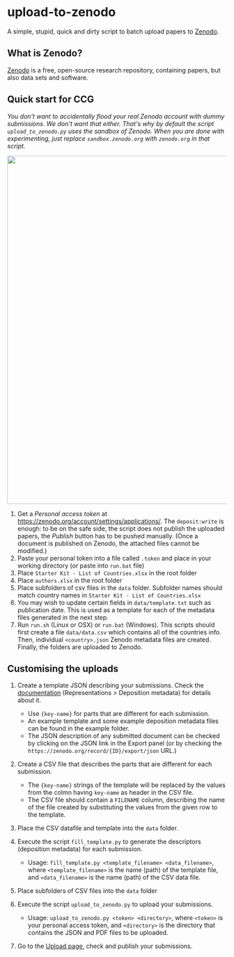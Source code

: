 # upload-to-zenodo

A simple, stupid, quick and dirty script to batch upload papers to [Zenodo](http://zenodo.org).

## What is Zenodo?
[Zenodo](http://zenodo.org) is a free, open-source research repository, containing papers, but also data sets and software.

## Quick start for CCG

_You don't want to accidentally flood your real Zenodo account with dummy submissions. We don't want that either. That's why by default the script `upload_to_zenodo.py` uses the sandbox of Zenodo. When you are done with experimenting, just replace `sandbox.zenodo.org` with `zenodo.org` in that script._

<a href="https://github.com/darvasd/upload-to-zenodo/blob/master/docs/overview.png" title="Overview"><img src="https://github.com/darvasd/upload-to-zenodo/blob/master/docs/overview.png" width="800" /></a>

1. Get a _Personal access token_ at https://zenodo.org/account/settings/applications/. The `deposit:write` is enough: to be on the safe side, the script does not publish the uploaded papers, the _Publish_ button has to be pushed manually. (Once a document is published on Zenodo, the attached files cannot be modified.)
1. Paste your personal token into a file called `.token` and place in your working directory (or paste into `run.bat` file)
1. Place `Starter Kit - List of Countries.xlsx` in the root folder
1. Place `authors.xlsx` in the root folder
1. Place subfolders of csv files in the `data` folder. Subfolder names should match country names in `Starter Kit - List of Countries.xlsx`
1. You may wish to update certain fields in `data/template.txt` such as publication date. This is used as a template for each of the metadata files generated in the next step.
1. Run `run.sh` (Linux or OSX) or `run.bat` (Windows). This scripts should first create a file `data/data.csv` which contains all of the countries info. Then, individual `<country>.json` Zenodo metadata files are created. Finally, the folders are uploaded to Zenodo.

## Customising the uploads

1. Create a template JSON describing your submissions. Check the [documentation](https://zenodo.org/dev#restapi-rep) (Representations > Deposition metadata) for details about it.
   - Use `{key-name}` for parts that are different for each submission.
   - An example template and some example deposition metadata files can be found in the example folder.
   - The JSON description of any submitted document can be checked by clicking on the JSON link in the Export panel (or by checking the `https://zenodo.org/record/{ID}/export/json` URL.)
1. Create a CSV file that describes the parts that are different for each submission.
   - The `{key-name}` strings of the template will be replaced by the values from the colmn having `key-name` as header in the CSV file.
   - The CSV file should contain a `FILENAME` column, describing the name of the file created by substituting the values from the given row to the template.
1. Place the CSV datafile and template into the `data` folder.
1. Execute the script `fill_template.py` to generate the descriptors (deposition metadata) for each submission.
	- Usage: `fill_template.py <template_filename> <data_filename>`, where `<template_filename>` is the name (path) of the template file, and `<data_filename>` is the name (path) of the CSV data file.

1. Place subfolders of CSV files into the `data` folder
1. Execute the script `upload_to_zenodo.py` to upload your submissions.
   - Usage: `upload_to_zenodo.py <token> <directory>`, where `<token>` is your personal access token, and `<directory>` is the directory that contains the JSON and PDF files to be uploaded.
1. Go to the [Upload page](https://zenodo.org/deposit), check and publish your submissions.
